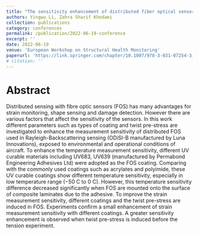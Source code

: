 ```yaml
---
title: "The sensitivity enhancement of distributed fiber optical sensors"
authors: Yingwu Li, Zahra Sharif Khodaei
collection: publications
category: conferences
permalink: /publication/2022-06-19-conference
excerpt: ''
date: 2022-06-19
venue: 'European Workshop on Structural Health Monitoring'
paperurl: 'https://link.springer.com/chapter/10.1007/978-3-031-07254-3_35'
# citation: ''
---
```


# Abstract
Distributed sensing with fibre optic sensors (FOS) has many advantages for strain monitoring, shape sensing and damage detection. However there are various factors that affect the sensitivity of the sensors. In this work different parameters such as types of coating and twist pre-stress are investigated to enhance the measurement sensitivity of distributed FOS used in Rayleigh-Backscattering sensing (ODiSI-B manufactured by Luna Innovations), exposed to environmental and operational conditions of aircraft. To enhance the temperature measurement sensitivity, different UV curable materials including UV683, UV639 (manufactured by Permabond Engineering Adhesives Ltd) were adopted as the FOS coating. Comparing with the commonly used coatings such as acrylates and polyimide, these UV curable coatings show different temperature sensitivity, especially in low temperature range (−50 
C to 0 
C). However, this temperature sensitivity difference decreased significantly when FOS are mounted onto the surface of composite laminates due to the adhesive. To improve the strain measurement sensitivity, different coatings and the twist pre-stress are induced in FOS. Experiments confirm a small enhancement of strain measurement sensitivity with different coatings. A greater sensitivity enhancement is observed when twist pre-stress is induced before the tension experiment.
